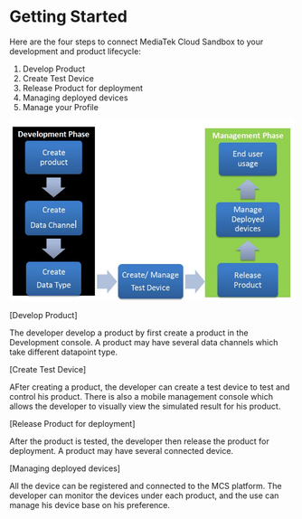 # Getting Started


Here are the four steps to connect MediaTek Cloud Sandbox to your development and product lifecycle:

1. Develop Product
2. Create Test Device
3. Release Product for deployment
4. Managing deployed devices
5. Manage your Profile



![](https://raw.githubusercontent.com/Mediatek-Cloud/MCS/master/graphics/getting-started-flow.JPG)

[Develop Product]

The developer develop a product by first create a product in the Development console. A product may have several data channels which take different datapoint type.

[Create Test Device]

AFter creating a product, the developer can create a test device to test and control his product. There is also a mobile management console which allows the developer to visually view the simulated result for his product.

[Release Product for deployment]

After the product is tested, the developer then release the product for deployment. A product may have several connected device.

[Managing deployed devices]

All the device can be registered and connected to the MCS platform. The developer can monitor the devices under each product, and the use can manage his device base on his preference.


